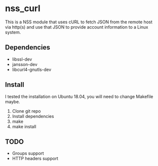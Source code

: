 # nss_curl

This is a NSS module that uses cURL to fetch JSON from the remote host via http(s) and use that JSON to provide account information to a Linux system.

## Dependencies

* libssl-dev
* jansson-dev
* libcurl4-gnutls-dev

## Install

I tested the installation on Ubuntu 18.04, you will need to change Makefile maybe.

1. Clone git repo
1. Install dependencies
1. make
1. make install

## TODO

* Groups support
* HTTP headers support
